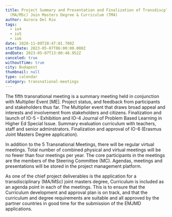 ```yaml
---
title: Project Summary and Presentation and Finalization of Transdiscplinary
  (MA/MSc) Join Masters Degree & Curriculum (TM4)
author: Aurora Del Rio
tags:
  - io4
  - io5
  - io6
date: 2020-11-09T20:47:01.700Z
startDate: 2023-05-07T06:00:00.000Z
endDate: 2023-05-07T13:00:48.952Z
canceled: true
withoutTime: true
city: Budapest
thumbnail: null
type: calendar
category: transnational-meetings
---
```

The fifth transnational meeting is a summary meeting held in conjunction with Multiplier Event [ME]. Project status, and feedback from participants and stakeholders thus far. The Multiplier event that draws broad appeal and interests and involvement from stakeholders and citizens. Finalization and launch of IO-5 – Exhibition and IO-4 Journal of Problem Based Learning in Higher Ed Special Issue. Summary evaluation curriculum with teachers, staff and senior adminstrators. Finalization and approval of IO-6 (Erasmus Joint Masters Degree application).

In addition to the 5 Transnational Meetings, there will be regular virtual meetings. Total number of combined physical and virtual meetings will be no fewer than four meetings per year. The core participants in the meetings are the members of the Steering Committee (MC). Agendas, meetings and presentations will be stored in the project management platform.

As one of the chief project deliverables is the application for a transdisciplinary (MA/MSc) joint masters degree, Curriculum is included as an agenda point in each of the meetings. This is to ensure that the Curriculum development and approval plan is on track, and that the curriculum and degree requirements are suitable and all approved by the partner countries in good time for the submission of the EMJMD applications.

